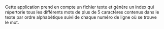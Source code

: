 Cette application prend en compte un fichier texte et génère un index qui répertorie tous les différents mots de plus de 5 caractères contenus dans le texte par ordre alphabétique suivi de chaque numéro de ligne où se trouve le mot.